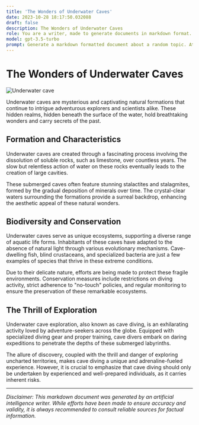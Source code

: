 ```yaml
---
title: 'The Wonders of Underwater Caves'
date: 2023-10-28 18:17:50.032088
draft: false
description: The Wonders of Underwater Caves
role: You are a writer, made to generate documents in markdown format. It is very important that all of the documents you generate are in valid markdown format.
model: gpt-3.5-turbo
prompt: Generate a markdown formatted document about a random topic. At the bottom, include a disclaimer explaining that the document was generated by you. The first line of the document should be the title. Make sure that the entire document is in proper markdown format, using a mix of various tags to make the document visually appealing.
---
```


# The Wonders of Underwater Caves

![Underwater cave](https://example.com/underwater_cave.jpg)

Underwater caves are mysterious and captivating natural formations that continue to intrigue adventurous explorers and scientists alike. These hidden realms, hidden beneath the surface of the water, hold breathtaking wonders and carry secrets of the past.

## Formation and Characteristics

Underwater caves are created through a fascinating process involving the dissolution of soluble rocks, such as limestone, over countless years. The slow but relentless action of water on these rocks eventually leads to the creation of large cavities.

These submerged caves often feature stunning stalactites and stalagmites, formed by the gradual deposition of minerals over time. The crystal-clear waters surrounding the formations provide a surreal backdrop, enhancing the aesthetic appeal of these natural wonders.

## Biodiversity and Conservation

Underwater caves serve as unique ecosystems, supporting a diverse range of aquatic life forms. Inhabitants of these caves have adapted to the absence of natural light through various evolutionary mechanisms. Cave-dwelling fish, blind crustaceans, and specialized bacteria are just a few examples of species that thrive in these extreme conditions.

Due to their delicate nature, efforts are being made to protect these fragile environments. Conservation measures include restrictions on diving activity, strict adherence to "no-touch" policies, and regular monitoring to ensure the preservation of these remarkable ecosystems.

## The Thrill of Exploration

Underwater cave exploration, also known as cave diving, is an exhilarating activity loved by adventure-seekers across the globe. Equipped with specialized diving gear and proper training, cave divers embark on daring expeditions to penetrate the depths of these submerged labyrinths.

The allure of discovery, coupled with the thrill and danger of exploring uncharted territories, makes cave diving a unique and adrenaline-fueled experience. However, it is crucial to emphasize that cave diving should only be undertaken by experienced and well-prepared individuals, as it carries inherent risks.

---

*Disclaimer: This markdown document was generated by an artificial intelligence writer. While efforts have been made to ensure accuracy and validity, it is always recommended to consult reliable sources for factual information.*